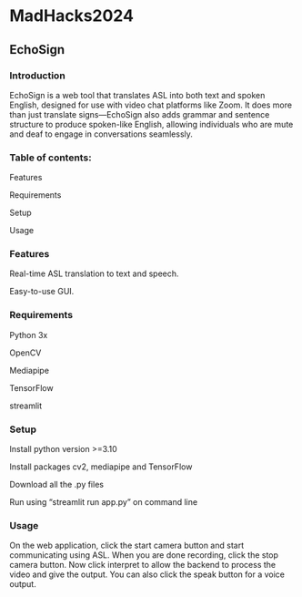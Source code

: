 # MadHacks2024
## EchoSign

### Introduction
EchoSign is a web tool that translates ASL into both text and spoken English, designed for use with video chat platforms like Zoom. It does more than just translate signs—EchoSign also adds grammar and sentence structure to produce spoken-like English, allowing individuals who are mute and deaf to engage in conversations seamlessly.


### Table of contents:
Features

Requirements

Setup

Usage

### Features
Real-time ASL translation to text and speech.

Easy-to-use GUI.

### Requirements
Python 3x

OpenCV

Mediapipe

TensorFlow

streamlit

### Setup
Install python version >=3.10

Install packages cv2, mediapipe and TensorFlow

Download all the .py files 

Run using “streamlit run app.py” on command line

### Usage
On the web application, click the start camera button and start communicating using ASL. When you are done recording, click the stop camera button. Now click interpret to allow the backend to process the video and give the output. You can also click the speak button for a voice output. 


